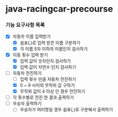 # java-racingcar-precourse

### 기능 요구사항 목록
- [x] 자동차 이름 입력받기
    - [x] 쉼표(,)로 입력 받은 이름 구분하기
    - [x] 각 이름 5자 이하의 이름인지 검사하기
- [x] 이동 횟수 입력 받기
    - [x] 입력 값이 숫자인지 검사하기
    - [x] 입력 값이 자연수 인지 검사하기
- [ ] 자동차 전진하기
    - [ ] 입력 횟수 만큼 자동차 전진하기
    - [x] 0 ~ 9 사이의 무작위 값 구하기
    - [x] 무작위 값이 4 이상 인 경우 전진하기
- [ ] 각 횟수별로 전진 한 결과 출력하기
- [ ] 우승자 출력하기
    - [ ] 우승자가 여러명일 경우 쉼표(,)로 구분해서 출력하기